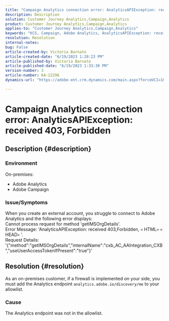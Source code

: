 ```yaml
---
title: "Campaign Analytics connection error: AnalyticsAPIException: received 403, Forbidden"
description: Description
solution: Customer Journey Analytics,Campaign,Analytics
product: Customer Journey Analytics,Campaign,Analytics
applies-to: "Customer Journey Analytics,Campaign,Analytics"
keywords: "KCS, Campaign, Adobe Analytics, AnalyticsAPIException: received 403, Forbidden, error, creating external account"
resolution: Resolution
internal-notes: 
bug: False
article-created-by: Victoria Barnato
article-created-date: "6/19/2023 1:28:23 PM"
article-published-by: Victoria Barnato
article-published-date: "6/19/2023 1:33:30 PM"
version-number: 3
article-number: KA-22296
dynamics-url: "https://adobe-ent.crm.dynamics.com/main.aspx?forceUCI=1&pagetype=entityrecord&etn=knowledgearticle&id=7242a728-a50e-ee11-8f6d-6045bd006149"

---
```

# Campaign Analytics connection error: AnalyticsAPIException: received 403, Forbidden

## Description {#description}


### <b>Environment</b>

On-premises:

- Adobe Analytics
- Adobe Campaign


### Issue/Symptoms

When you create an external account, you struggle to connect to Adobe Analytics and the following error displays:
<br>Cannot process request for method 'getIMSOrgDetails'. <br>Error Message: 'AnalyticsAPIException: received 403,Forbidden, `<` HTML`>` `<` HEAD`>` '. <br>Request Details: '{"method":"getIMSOrgDetails","internalName":"cxb_AC_AAIntegration_CXB","useUserAccessTokenIfPresent":"true"}'<br>

## Resolution {#resolution}


As an on-premises customer, if a firewall is implemented on your side, you must add the Analytics endpoint `analytics.adobe.io/discovery/me` to your allowlist.

### Cause

The Analytics endpoint was not in the allowlist.
